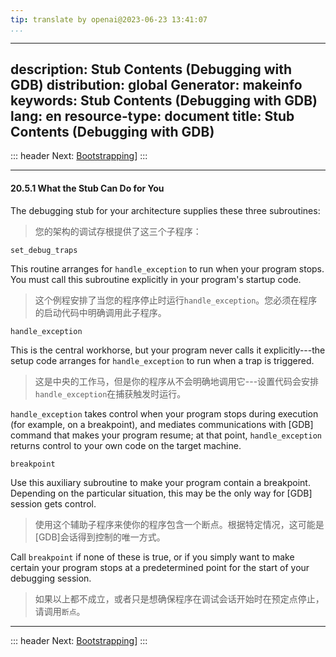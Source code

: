 ```yaml
---
tip: translate by openai@2023-06-23 13:41:07
...
```

---
description: Stub Contents (Debugging with GDB)
distribution: global
Generator: makeinfo
keywords: Stub Contents (Debugging with GDB)
lang: en
resource-type: document
title: Stub Contents (Debugging with GDB)
---
::: header
Next: [Bootstrapping](Bootstrapping.html#Bootstrapping)]
:::

---

#### 20.5.1 What the Stub Can Do for You


The debugging stub for your architecture supplies these three subroutines:

> 您的架构的调试存根提供了这三个子程序：

`set_debug_traps`


This routine arranges for `handle_exception` to run when your program stops. You must call this subroutine explicitly in your program's startup code.

> 这个例程安排了当您的程序停止时运行`handle_exception`。您必须在程序的启动代码中明确调用此子程序。

`handle_exception`


This is the central workhorse, but your program never calls it explicitly---the setup code arranges for `handle_exception` to run when a trap is triggered.

> 这是中央的工作马，但是你的程序从不会明确地调用它---设置代码会安排`handle_exception`在捕获触发时运行。

`handle_exception` takes control when your program stops during execution (for example, on a breakpoint), and mediates communications with [GDB] command that makes your program resume; at that point, `handle_exception` returns control to your own code on the target machine.

`breakpoint`


Use this auxiliary subroutine to make your program contain a breakpoint. Depending on the particular situation, this may be the only way for [GDB] session gets control.

> 使用这个辅助子程序来使你的程序包含一个断点。根据特定情况，这可能是[GDB]会话得到控制的唯一方式。


Call `breakpoint` if none of these is true, or if you simply want to make certain your program stops at a predetermined point for the start of your debugging session.

> 如果以上都不成立，或者只是想确保程序在调试会话开始时在预定点停止，请调用`断点`。

---

::: header
Next: [Bootstrapping](Bootstrapping.html#Bootstrapping)]
:::
